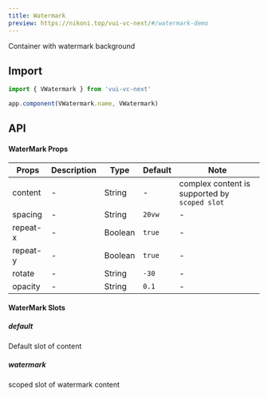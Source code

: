```yaml
---
title: Watermark
preview: https://nikoni.top/vui-vc-next/#/watermark-demo
---
```


Container with watermark background

## Import

```js
import { VWatermark } from 'vui-vc-next'

app.component(VWatermark.name, VWatermark)
```

## API

#### WaterMark Props
|Props | Description | Type | Default | Note |
|----|-----|------|------ |------|
|content|-|String|-|complex content is supported by `scoped slot`|
|spacing|-|String|`20vw`|-|
|repeat-x|-|Boolean|`true`|-|
|repeat-y|-|Boolean|`true`|-|
|rotate|-|String|`-30`|-|
|opacity|-|String|`0.1`|-|

#### WaterMark Slots

##### default
Default slot of content

##### watermark
scoped slot of watermark content
